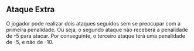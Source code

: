 ## Ataque Extra

O jogador pode realizar dois ataques seguidos sem se preocupar com a primeira penalidade. Ou seja, o segundo ataque não receberá a penalidade de -5 para atacar. Por conseguinte, o terceiro ataque terá uma penalidade de -5, e não de -10.